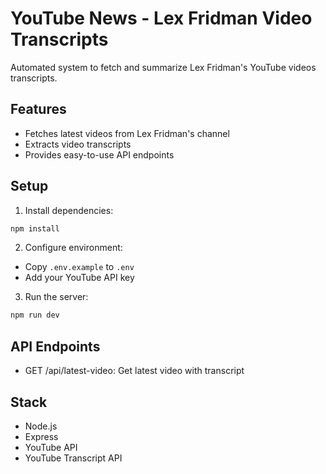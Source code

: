 # YouTube News - Lex Fridman Video Transcripts

Automated system to fetch and summarize Lex Fridman's YouTube videos transcripts.

## Features
- Fetches latest videos from Lex Fridman's channel
- Extracts video transcripts
- Provides easy-to-use API endpoints

## Setup
1. Install dependencies:
```bash
npm install
```

2. Configure environment:
- Copy `.env.example` to `.env`
- Add your YouTube API key

3. Run the server:
```bash
npm run dev
```

## API Endpoints
- GET /api/latest-video: Get latest video with transcript

## Stack
- Node.js
- Express
- YouTube API
- YouTube Transcript API